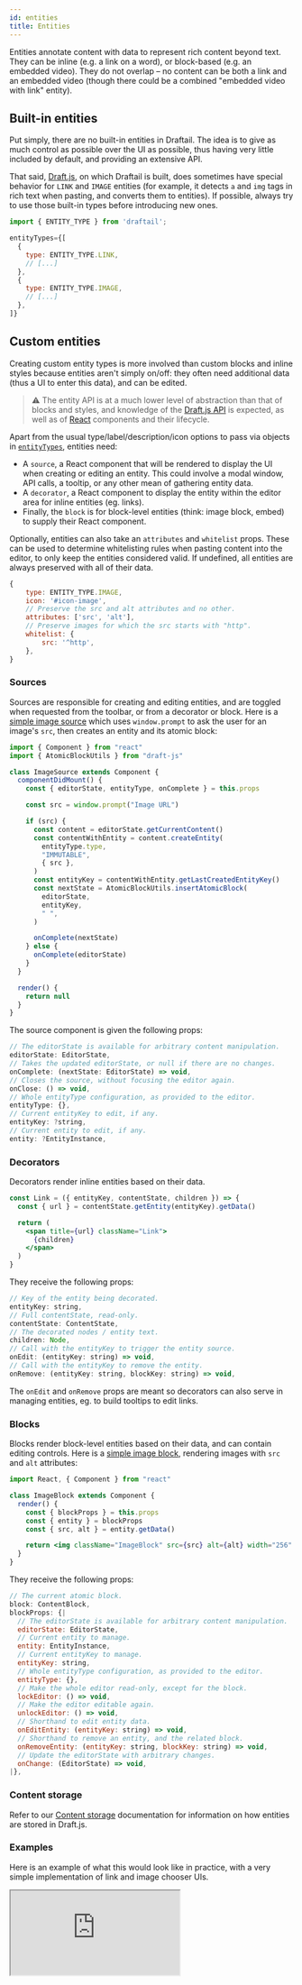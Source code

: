 ```yaml
---
id: entities
title: Entities
---
```


Entities annotate content with data to represent rich content beyond text. They can be inline (e.g. a link on a word), or block-based (e.g. an embedded video). They do not overlap – no content can be both a link and an embedded video (though there could be a combined "embedded video with link" entity).

## Built-in entities

Put simply, there are no built-in entities in Draftail. The idea is to give as much control as possible over the UI as possible, thus having very little included by default, and providing an extensive API.

That said, [Draft.js](https://draftjs.org), on which Draftail is built, does sometimes have special behavior for `LINK` and `IMAGE` entities (for example, it detects `a` and `img` tags in rich text when pasting, and converts them to entities). If possible, always try to use those built-in types before introducing new ones.

```jsx
import { ENTITY_TYPE } from 'draftail';

entityTypes={[
  {
    type: ENTITY_TYPE.LINK,
    // [...]
  },
  {
    type: ENTITY_TYPE.IMAGE,
    // [...]
  },
]}
```

## Custom entities

Creating custom entity types is more involved than custom blocks and inline styles because entities aren't simply on/off: they often need additional data (thus a UI to enter this data), and can be edited.

> ⚠ The entity API is at a much lower level of abstraction than that of blocks and styles, and knowledge of the [Draft.js API](https://draftjs.org/docs/advanced-topics-entities) is expected, as well as of [React](https://reactjs.org/) components and their lifecycle.

Apart from the usual type/label/description/icon options to pass via objects in [`entityTypes`](API.md#entities-docs-entities), entities need:

- A `source`, a React component that will be rendered to display the UI when creating or editing an entity. This could involve a modal window, API calls, a tooltip, or any other mean of gathering entity data.
- A `decorator`, a React component to display the entity within the editor area for inline entities (eg. links).
- Finally, the `block` is for block-level entities (think: image block, embed) to supply their React component.

Optionally, entities can also take an `attributes` and `whitelist` props. These can be used to determine whitelisting rules when pasting content into the editor, to only keep the entities considered valid. If undefined, all entities are always preserved with all of their data.

```jsx
{
    type: ENTITY_TYPE.IMAGE,
    icon: '#icon-image',
    // Preserve the src and alt attributes and no other.
    attributes: ['src', 'alt'],
    // Preserve images for which the src starts with "http".
    whitelist: {
        src: '^http',
    },
}
```

### Sources

Sources are responsible for creating and editing entities, and are toggled when requested from the toolbar, or from a decorator or block. Here is a [simple image source](https://github.com/thibaudcolas/draftail-playground/blob/main/src/entities/ImageSource.tsx) which uses `window.prompt` to ask the user for an image's `src`, then creates an entity and its atomic block:

```js
import { Component } from "react"
import { AtomicBlockUtils } from "draft-js"

class ImageSource extends Component {
  componentDidMount() {
    const { editorState, entityType, onComplete } = this.props

    const src = window.prompt("Image URL")

    if (src) {
      const content = editorState.getCurrentContent()
      const contentWithEntity = content.createEntity(
        entityType.type,
        "IMMUTABLE",
        { src },
      )
      const entityKey = contentWithEntity.getLastCreatedEntityKey()
      const nextState = AtomicBlockUtils.insertAtomicBlock(
        editorState,
        entityKey,
        " ",
      )

      onComplete(nextState)
    } else {
      onComplete(editorState)
    }
  }

  render() {
    return null
  }
}
```

The source component is given the following props:

```jsx
// The editorState is available for arbitrary content manipulation.
editorState: EditorState,
// Takes the updated editorState, or null if there are no changes.
onComplete: (nextState: EditorState) => void,
// Closes the source, without focusing the editor again.
onClose: () => void,
// Whole entityType configuration, as provided to the editor.
entityType: {},
// Current entityKey to edit, if any.
entityKey: ?string,
// Current entity to edit, if any.
entity: ?EntityInstance,
```

### Decorators

Decorators render inline entities based on their data.

```jsx
const Link = ({ entityKey, contentState, children }) => {
  const { url } = contentState.getEntity(entityKey).getData()

  return (
    <span title={url} className="Link">
      {children}
    </span>
  )
}
```

They receive the following props:

```jsx
// Key of the entity being decorated.
entityKey: string,
// Full contentState, read-only.
contentState: ContentState,
// The decorated nodes / entity text.
children: Node,
// Call with the entityKey to trigger the entity source.
onEdit: (entityKey: string) => void,
// Call with the entityKey to remove the entity.
onRemove: (entityKey: string, blockKey: string) => void,
```

The `onEdit` and `onRemove` props are meant so decorators can also serve in managing entities, eg. to build tooltips to edit links.

### Blocks

Blocks render block-level entities based on their data, and can contain editing controls. Here is a [simple image block](https://github.com/thibaudcolas/draftail-playground/blob/main/src/entities/ImageBlock.tsx), rendering images with `src` and `alt` attributes:

```jsx
import React, { Component } from "react"

class ImageBlock extends Component {
  render() {
    const { blockProps } = this.props
    const { entity } = blockProps
    const { src, alt } = entity.getData()

    return <img className="ImageBlock" src={src} alt={alt} width="256" />
  }
}
```

They receive the following props:

```jsx
// The current atomic block.
block: ContentBlock,
blockProps: {|
  // The editorState is available for arbitrary content manipulation.
  editorState: EditorState,
  // Current entity to manage.
  entity: EntityInstance,
  // Current entityKey to manage.
  entityKey: string,
  // Whole entityType configuration, as provided to the editor.
  entityType: {},
  // Make the whole editor read-only, except for the block.
  lockEditor: () => void,
  // Make the editor editable again.
  unlockEditor: () => void,
  // Shorthand to edit entity data.
  onEditEntity: (entityKey: string) => void,
  // Shorthand to remove an entity, and the related block.
  onRemoveEntity: (entityKey: string, blockKey: string) => void,
  // Update the editorState with arbitrary changes.
  onChange: (EditorState) => void,
|},
```

### Content storage

Refer to our [Content storage](ContentStorage.md#entities) documentation for information on how entities are stored in Draft.js.

### Examples

Here is an example of what this would look like in practice, with a very simple implementation of link and image chooser UIs.

<iframe src="https://demo.draftail.org/storybook/iframe.html?id=docs--entities" class="iframe iframe--docs-400"></iframe>
